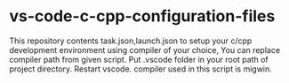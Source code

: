 # vs-code-c-cpp-configuration-files
This repository contents task.json,launch.json to setup your c/cpp development environment using compiler of your choice,
You can replace compiler path from given script.
Put .vscode folder in your root path of project directory.
Restart vscode.
compiler used in this script is migwin.

